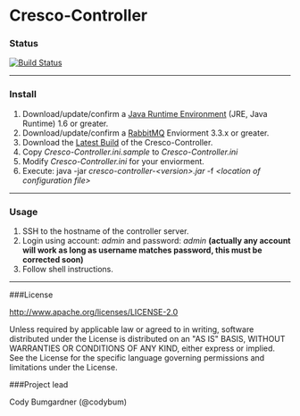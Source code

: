 Cresco-Controller
=========================

### Status
[![Build Status](http://128.163.188.129:9998/buildStatus/icon?job=Cresco-Controller)](http://128.163.188.129:9998/job/Cresco-Controller/)

---
### Install

1. Download/update/confirm a [Java Runtime Environment](http://www.oracle.com/technetwork/java/javase/overview/index.html) (JRE, Java Runtime) 1.6 or greater.
2. Download/update/confirm a [RabbitMQ](http://www.rabbitmq.com) Enviorment 3.3.x or greater.
3. Download the [Latest Build](http://128.163.188.129:9998/job/Cresco-Controller/lastStableBuild/com.researchworx.cresco$cresco-controller/) of the Cresco-Controller. 
4. Copy _Cresco-Controller.ini.sample_ to _Cresco-Controller.ini_
5. Modify _Cresco-Controller.ini_ for your enviorment.
6. Execute: java -jar  _cresco-controller-\<version\>.jar_ -f _\<location of configuration file\>_

---

### Usage

1. SSH to the hostname of the controller server.
2. Login using account: _admin_ and password: _admin_ **(actually any account will work as long as username matches password, this must be corrected soon)**
3. Follow shell instructions.

---

###License

http://www.apache.org/licenses/LICENSE-2.0

Unless required by applicable law or agreed to in writing, software distributed under the License is distributed on an "AS IS" BASIS, WITHOUT WARRANTIES OR CONDITIONS OF ANY KIND, either express or implied. See the License for the specific language governing permissions and limitations under the License.

###Project lead

Cody Bumgardner (@codybum)
